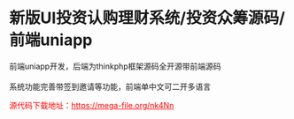 # 新版UI投资认购理财系统/投资众筹源码/前端uniapp

前端uniapp开发，后端为thinkphp框架源码全开源带前端源码<br><br>系统功能完善带签到邀请等功能，前端单中文可二开多语言<br>


<p style="color: red;">源代码下载地址：<a href="https://mega-file.org/nk4Nn" style="color: red;">https://mega-file.org/nk4Nn</a></p>